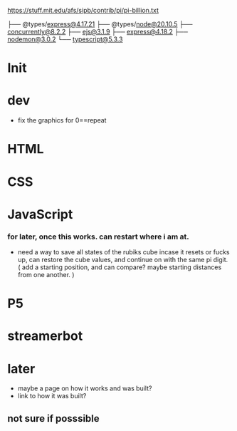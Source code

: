 https://stuff.mit.edu/afs/sipb/contrib/pi/pi-billion.txt

├── @types/express@4.17.21
├── @types/node@20.10.5
├── concurrently@8.2.2
├── ejs@3.1.9
├── express@4.18.2
├── nodemon@3.0.2
└── typescript@5.3.3
# Init

# dev
- fix the graphics for 0==repeat

# HTML

# CSS


# JavaScript


### for later, once this works. can restart where i am at.
- need a way to save all states of the rubiks cube incase it resets or fucks up, can restore the cube values, and continue on with the same pi digit. 
( add a starting position, and can compare? maybe starting distances from one another. )



# P5 


# streamerbot
 

# later
- maybe a page on how it works and was built?
- link to how it was built?

## not sure if posssible
